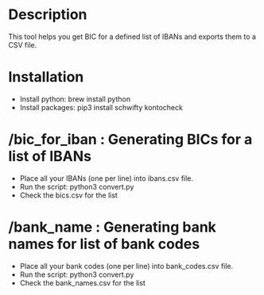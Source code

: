 # Description
This tool helps you get BIC for a defined list of IBANs and exports them to a CSV file.

# Installation
- Install python: brew install python
- Install packages: pip3 install schwifty kontocheck

# /bic_for_iban : Generating BICs for a list of IBANs
- Place all your IBANs (one per line) into ibans.csv file.
- Run the script: python3 convert.py
- Check the bics.csv for the list

# /bank_name : Generating bank names for list of bank codes
- Place all your bank codes (one per line) into bank_codes.csv file.
- Run the script: python3 convert.py
- Check the bank_names.csv for the list

